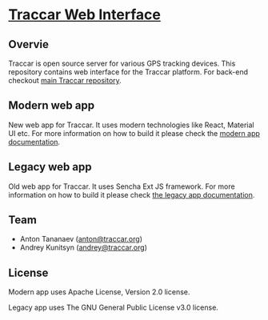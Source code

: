 # [Traccar Web Interface](https://www.traccar.org)

## Overvie

Traccar is open source server for various GPS tracking devices. This repository contains web interface for the Traccar platform. For back-end checkout [main Traccar repository](https://github.com/tananaev/traccar).

## Modern web app

New web app for Traccar. It uses modern technologies like React, Material UI etc. For more information on how to build it please check the [modern app documentation](https://www.traccar.org/build-web-app/).

## Legacy web app

Old web app for Traccar. It uses Sencha Ext JS framework. For more information on how to build it please check [the legacy app documentation](https://www.traccar.org/build-extjs/).

## Team

- Anton Tananaev ([anton@traccar.org](mailto:anton@traccar.org))
- Andrey Kunitsyn ([andrey@traccar.org](mailto:andrey@traccar.org))

## License

Modern app uses Apache License, Version 2.0 license.

Legacy app uses The GNU General Public License v3.0 license.
